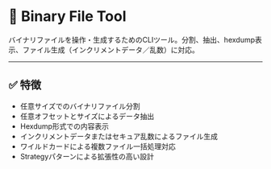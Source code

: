 # 🔧 Binary File Tool

バイナリファイルを操作・生成するためのCLIツール。分割、抽出、hexdump表示、ファイル生成（インクリメントデータ／乱数）に対応。

---

## ✅ 特徴

* 任意サイズでのバイナリファイル分割
* 任意オフセットとサイズによるデータ抽出
* Hexdump形式での内容表示
* インクリメントデータまたはセキュア乱数によるファイル生成
* ワイルドカードによる複数ファイル一括処理対応
* Strategyパターンによる拡張性の高い設計

